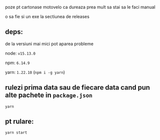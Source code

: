 poze pt cartonase motovelo ca dureaza prea mult sa stai sa le faci manual

o sa fie si un exe la sectiunea de releases

## deps:

de la versiuni mai mici pot aparea probleme

node: `v15.13.0`

npm: `6.14.9`

yarn: `1.22.10` (`npm i -g yarn`)

## rulezi prima data sau de fiecare data cand pun alte pachete in `package.json`

`yarn`

## pt rulare:

`yarn start`

